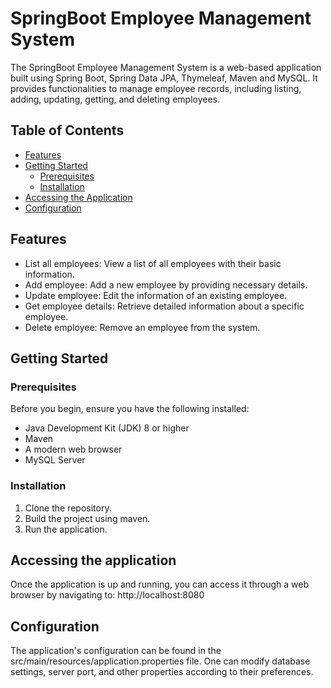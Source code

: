 # SpringBoot Employee Management System

The SpringBoot Employee Management System is a web-based application built using Spring Boot, Spring Data JPA, Thymeleaf, Maven and MySQL. It provides functionalities to manage employee records, including listing, adding, updating, getting, and deleting employees.

## Table of Contents

- [Features](#features)
- [Getting Started](#getting-started)
  - [Prerequisites](#prerequisites)
  - [Installation](#installation)
- [Accessing the Application](#accessing-the-application)
- [Configuration](#configuration)
  
## Features

- List all employees: View a list of all employees with their basic information.
- Add employee: Add a new employee by providing necessary details.
- Update employee: Edit the information of an existing employee.
- Get employee details: Retrieve detailed information about a specific employee.
- Delete employee: Remove an employee from the system.

## Getting Started

### Prerequisites

Before you begin, ensure you have the following installed:

- Java Development Kit (JDK) 8 or higher
- Maven
- A modern web browser
- MySQL Server

### Installation

1. Clone the repository.
2. Build the project using maven.
3. Run the application.

## Accessing the application

Once the application is up and running, you can access it through a web browser by navigating to:
http://localhost:8080


## Configuration

The application's configuration can be found in the src/main/resources/application.properties file. One can modify database settings, server port, and other properties according to their preferences.
